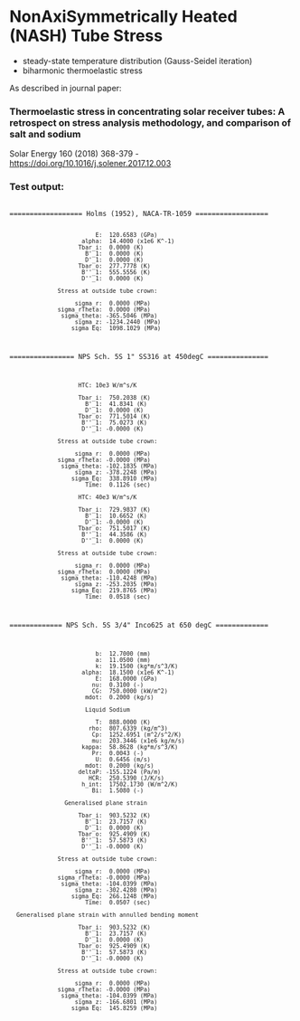 # NonAxiSymmetrically Heated (NASH) Tube Stress
- steady-state temperature distribution (Gauss-Seidel iteration)
- biharmonic thermoelastic stress

As described in journal paper:
### Thermoelastic stress in concentrating solar receiver tubes: A retrospect on stress analysis methodology, and comparison of salt and sodium
Solar Energy 160 (2018) 368-379 - https://doi.org/10.1016/j.solener.2017.12.003

### Test output:

<code>
================== Holms (1952), NACA-TR-1059 ==================

                             E:  120.6583 (GPa)
                         alpha:  14.4000 (x1e6 K^-1)
                        Tbar_i:  0.0000 (K)
                          B'_1:  0.0000 (K)
                          D'_1:  0.0000 (K)
                        Tbar_o:  277.7778 (K)
                         B''_1:  555.5556 (K)
                         D''_1:  0.0000 (K)

                  Stress at outside tube crown:                 

                       sigma_r:  0.0000 (MPa)
                  sigma_rTheta:  0.0000 (MPa)
                   sigma_theta: -365.5046 (MPa)
                       sigma_z: -1234.2440 (MPa)
                      sigma_Eq:  1098.1029 (MPa)

================ NPS Sch. 5S 1" SS316 at 450degC ===============


                        HTC: 10e3 W/m^s/K                       

                        Tbar_i:  750.2038 (K)
                          B'_1:  41.8341 (K)
                          D'_1:  0.0000 (K)
                        Tbar_o:  771.5014 (K)
                         B''_1:  75.0273 (K)
                         D''_1: -0.0000 (K)

                  Stress at outside tube crown:                 

                       sigma_r:  0.0000 (MPa)
                  sigma_rTheta: -0.0000 (MPa)
                   sigma_theta: -102.1835 (MPa)
                       sigma_z: -378.2248 (MPa)
                      sigma_Eq:  338.8910 (MPa)
                          Time:  0.1126 (sec)

                        HTC: 40e3 W/m^s/K                       

                        Tbar_i:  729.9837 (K)
                          B'_1:  10.6652 (K)
                          D'_1: -0.0000 (K)
                        Tbar_o:  751.5017 (K)
                         B''_1:  44.3586 (K)
                         D''_1:  0.0000 (K)

                  Stress at outside tube crown:                 

                       sigma_r:  0.0000 (MPa)
                  sigma_rTheta:  0.0000 (MPa)
                   sigma_theta: -110.4248 (MPa)
                       sigma_z: -253.2035 (MPa)
                      sigma_Eq:  219.8765 (MPa)
                          Time:  0.0518 (sec)

============= NPS Sch. 5S 3/4" Inco625 at 650 degC =============

                             b:  12.7000 (mm)
                             a:  11.0500 (mm)
                             k:  19.1500 (kg*m/s^3/K)
                         alpha:  18.1500 (x1e6 K^-1)
                             E:  168.0000 (GPa)
                            nu:  0.3100 (-)
                            CG:  750.0000 (kW/m^2)
                          mdot:  0.2000 (kg/s)

                          Liquid Sodium                         

                             T:  888.0000 (K)
                           rho:  807.6339 (kg/m^3)
                            Cp:  1252.6951 (m^2/s^2/K)
                            mu:  203.3446 (x1e6 kg/m/s)
                         kappa:  58.8628 (kg*m/s^3/K)
                            Pr:  0.0043 (-)
                             U:  0.6456 (m/s)
                          mdot:  0.2000 (kg/s)
                        deltaP: -155.1224 (Pa/m)
                           HCR:  250.5390 (J/K/s)
                         h_int:  17502.1730 (W/m^2/K)
                            Bi:  1.5080 (-)

                    Generalised plane strain                    

                        Tbar_i:  903.5232 (K)
                          B'_1:  23.7157 (K)
                          D'_1:  0.0000 (K)
                        Tbar_o:  925.4909 (K)
                         B''_1:  57.5873 (K)
                         D''_1: -0.0000 (K)

                  Stress at outside tube crown:                 

                       sigma_r:  0.0000 (MPa)
                  sigma_rTheta: -0.0000 (MPa)
                   sigma_theta: -104.0399 (MPa)
                       sigma_z: -302.4280 (MPa)
                      sigma_Eq:  266.1248 (MPa)
                          Time:  0.0507 (sec)

      Generalised plane strain with annulled bending moment     

                        Tbar_i:  903.5232 (K)
                          B'_1:  23.7157 (K)
                          D'_1:  0.0000 (K)
                        Tbar_o:  925.4909 (K)
                         B''_1:  57.5873 (K)
                         D''_1: -0.0000 (K)

                  Stress at outside tube crown:                 

                       sigma_r:  0.0000 (MPa)
                  sigma_rTheta: -0.0000 (MPa)
                   sigma_theta: -104.0399 (MPa)
                       sigma_z: -166.6801 (MPa)
                      sigma_Eq:  145.8259 (MPa)
</code>